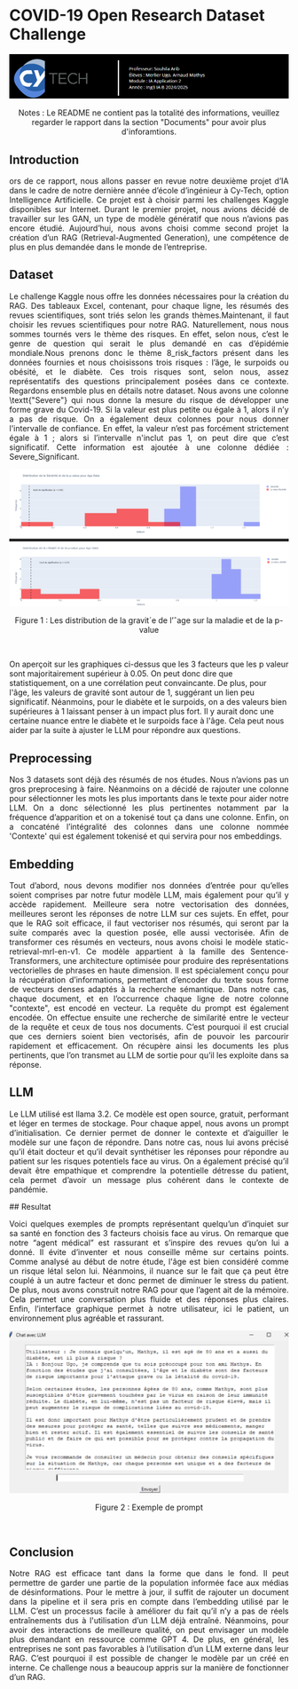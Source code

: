 
# COVID-19 Open Research Dataset Challenge
 

<p align="center">
  <img src="./assets/front.png" />
</p>
<p align="center">
Notes : Le README ne contient pas la totalité des informations, veuillez regarder le rapport dans la section "Documents" pour avoir plus d'inforamtions.
</p>

## Introduction
<p align="justify">
ors de ce rapport, nous allons passer en revue notre deuxième projet d’IA dans le cadre de notre dernière année d’école d’ingénieur à Cy-Tech, option Intelligence Artificielle. Ce projet est à choisir parmi les challenges Kaggle disponibles sur Internet. Durant le premier projet, nous avions décidé de travailler sur les GAN, un type de modèle génératif que nous n’avions pas encore étudié. Aujourd’hui, nous avons choisi comme second projet la création d’un RAG (Retrieval-Augmented Generation), une compétence de plus en plus demandée dans le monde de l’entreprise.
</p>


## Dataset
<p align="justify">
Le challenge Kaggle nous offre les données nécessaires pour la création du RAG. Des tableaux Excel, contenant, pour chaque ligne, les résumés des revues scientifiques, sont triés selon les grands thèmes.Maintenant, il faut choisir les revues scientifiques pour notre RAG. Naturellement, nous nous sommes tournés vers le thème des risques. En effet, selon nous, c’est le genre de question qui serait le plus demandé en cas d’épidémie mondiale.Nous prenons donc le thème 8_risk_factors présent dans les données fournies et nous choisissons trois risques : l’âge, le surpoids ou obésité, et le diabète. Ces trois risques sont, selon nous, assez représentatifs des questions principalement posées dans ce contexte. Regardons ensemble plus en détails notre dataset. Nous avons une colonne \textt{"Severe"} qui nous donne la mesure du risque de développer une forme grave du Covid-19. Si la valeur est plus petite ou égale à 1, alors il n’y a pas de risque. On a également deux colonnes pour nous donner l'intervalle de confiance. En effet, la valeur n’est pas forcément strictement égale à 1 ; alors si l’intervalle n'inclut pas 1, on peut dire que c’est significatif. Cette information est ajoutée à une colonne dédiée : Severe_Significant.
</p>


<p align="center">
  <img src="./assets/age.png" />
</p>

<p align="center">
  Figure 1 : Les distribution de la gravit´e de l’ˆage sur la maladie et de la p-value
</p>
<br>


<p align="justify">

On aperçoit sur les graphiques ci-dessus que les 3 facteurs que les p valeur sont majoritairement supérieur à 0.05. On peut donc dire que statistiquement, on a une corrélation peut convaincante. De plus, pour l'âge, les valeurs de gravité sont autour de 1, suggérant un lien peu significatif. Néanmoins, pour le diabète et le surpoids, on a des valeurs bien supérieures à 1 laissant penser à un impact plus fort. Il y aurait donc une certaine nuance entre le diabète et le surpoids face à l'âge. Cela peut nous aider par la suite à ajuster le LLM pour répondre aux questions.
</p>


## Preprocessing


<p align="justify">
Nos 3 datasets sont déjà des résumés de nos études. Nous n’avions pas un gros preprocesing à faire. Néanmoins on a décidé de rajouter une colonne pour sélectionner les mots les plus importants dans le texte pour aider notre LLM. On a donc sélectionné les plus pertinentes notamment par la fréquence d’apparition et on a tokenisé tout ça dans une colonne. Enfin, on a concaténé l’intégralité des colonnes dans une colonne nommée 'Contexte' qui est également tokenisé et qui servira pour nos embeddings. 
</p>


## Embedding
<p align="justify">
Tout d’abord, nous devons modifier nos données d’entrée pour qu’elles soient comprises par notre futur modèle LLM, mais également pour qu’il y accède rapidement. Meilleure sera notre vectorisation des données, meilleures seront les réponses de notre LLM sur ces sujets. En effet, pour que le RAG soit efficace, il faut vectoriser nos résumés, qui seront par la suite comparés avec la question posée, elle aussi vectorisée. Afin de transformer ces résumés en vecteurs, nous avons choisi le modèle static-retrieval-mrl-en-v1. Ce modèle appartient à la famille des Sentence-Transformers, une architecture optimisée pour produire des représentations vectorielles de phrases en haute dimension. Il est spécialement conçu pour la récupération d’informations, permettant d’encoder du texte sous forme de vecteurs denses adaptés à la recherche sémantique.
Dans notre cas, chaque document, et en l’occurrence chaque ligne de notre colonne "contexte", est encodé en vecteur. La requête du prompt est également encodée. On effectue ensuite une recherche de similarité entre le vecteur de la requête et ceux de tous nos documents. C’est pourquoi il est crucial que ces derniers soient bien vectorisés, afin de pouvoir les parcourir rapidement et efficacement. On récupère ainsi les documents les plus pertinents, que l’on transmet au LLM de sortie pour qu’il les exploite dans sa réponse.
</p>


## LLM
<p align="justify">
Le LLM utilisé est llama 3.2. Ce modèle est open source, gratuit, performant et léger en termes de stockage. Pour chaque appel, nous avons un prompt d’initialisation. Ce dernier permet de donner le contexte et d’aiguiller le modèle sur une façon de répondre. Dans notre cas, nous lui avons précisé qu’il était docteur et qu’il devait synthétiser les réponses pour répondre au patient sur les risques potentiels face au virus. On a également précisé qu’il devait être empathique et comprendre la potentielle détresse du patient, cela permet d’avoir un message plus cohérent dans le contexte de pandémie.
</p>
## Resultat
<p align="justify">
Voici quelques exemples de prompts représentant quelqu’un d’inquiet sur sa santé en fonction des 3 facteurs choisis face au virus. On remarque que notre “agent médical” est rassurant et s’inspire des revues qu’on lui a donné. Il évite d’inventer et nous conseille même sur certains points. Comme analysé au début de notre étude, l'âge est bien considéré comme un risque létal selon lui. Néanmoins, il nuance sur le fait que ça peut être couplé à un autre facteur et donc permet de diminuer le stress du patient. De plus, nous avons construit notre RAG pour que l’agent ait de la mémoire. Cela permet une conversation plus fluide et des réponses plus claires. Enfin, l’interface graphique permet à notre utilisateur, ici le patient, un environnement plus agréable et rassurant.
</p>

<p align="center">
  <img src="./assets/resume.png" />
</p>

<p align="center">
  Figure 2 : Exemple de prompt
</p>
<br>

## Conclusion
<p align="justify">
Notre RAG est efficace tant dans la forme que dans le fond. Il peut permettre de garder une partie de la population informée face aux médias de désinformations. Pour le mettre à jour, il suffit de rajouter un document dans la pipeline et il sera pris en compte dans l’embedding utilisé par le LLM. C’est un processus facile à améliorer du fait qu’il n’y a pas de réels entraînements dus à l'utilisation d’un LLM déjà entraîné. Néanmoins, pour avoir des interactions de meilleure qualité, on peut envisager un modèle plus demandant en ressource comme GPT 4. De plus, en général, les entreprises ne sont pas favorables à l’utilisation d’un LLM externe dans leur RAG. C’est pourquoi il est possible de changer le modèle par un créé en interne. Ce challenge nous a beaucoup appris sur la manière de fonctionner d’un RAG.
</p>
